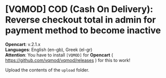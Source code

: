 # [VQMOD] COD (Cash On Delivery): Reverse checkout total in admin for payment method to become inactive

**Opencart**: v.2.1.x  
**Languages**: English (en-gb), Greek (el-gr)  
**Attention**: You have to install `[VQMOD]` for **Opencart** ( https://github.com/vqmod/vqmod/releases ) for this to work!

Upload the contents of the `upload` folder.
